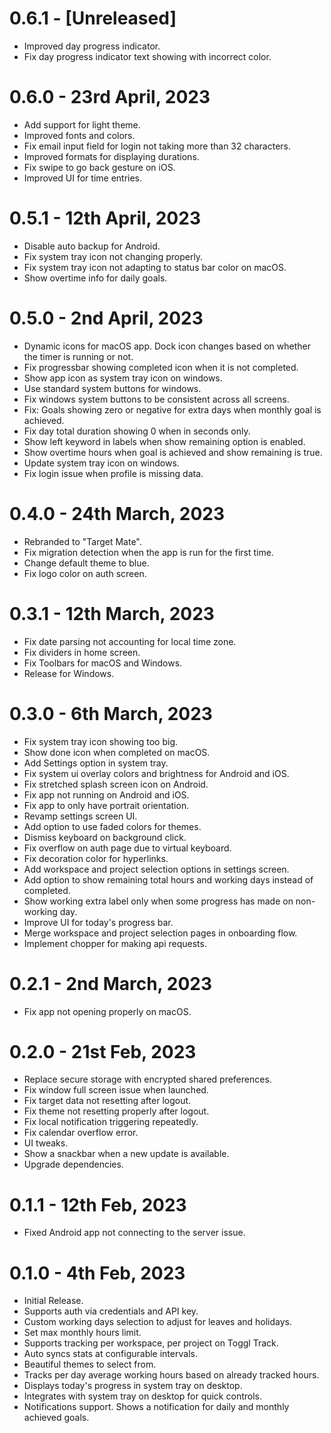 # 0.6.1 - [Unreleased]

- Improved day progress indicator.
- Fix day progress indicator text showing with incorrect color.

# 0.6.0 - 23rd April, 2023

- Add support for light theme.
- Improved fonts and colors.
- Fix email input field for login not taking more than 32 characters.
- Improved formats for displaying durations.
- Fix swipe to go back gesture on iOS.
- Improved UI for time entries.

# 0.5.1 - 12th April, 2023

- Disable auto backup for Android.
- Fix system tray icon not changing properly.
- Fix system tray icon not adapting to status bar color on macOS.
- Show overtime info for daily goals.

# 0.5.0 - 2nd April, 2023

- Dynamic icons for macOS app. Dock icon changes based on whether the timer is running or not.
- Fix progressbar showing completed icon when it is not completed.
- Show app icon as system tray icon on windows.
- Use standard system buttons for windows.
- Fix windows system buttons to be consistent across all screens.
- Fix: Goals showing zero or negative for extra days when monthly goal is achieved.
- Fix day total duration showing 0 when in seconds only.
- Show left keyword in labels when show remaining option is enabled.
- Show overtime hours when goal is achieved and show remaining is true.
- Update system tray icon on windows.
- Fix login issue when profile is missing data.

# 0.4.0 - 24th March, 2023

- Rebranded to "Target Mate".
- Fix migration detection when the app is run for the first time.
- Change default theme to blue.
- Fix logo color on auth screen.

# 0.3.1 - 12th March, 2023

- Fix date parsing not accounting for local time zone.
- Fix dividers in home screen.
- Fix Toolbars for macOS and Windows.
- Release for Windows.

# 0.3.0 - 6th March, 2023

- Fix system tray icon showing too big.
- Show done icon when completed on macOS.
- Add Settings option in system tray.
- Fix system ui overlay colors and brightness for Android and iOS.
- Fix stretched splash screen icon on Android.
- Fix app not running on Android and iOS.
- Fix app to only have portrait orientation.
- Revamp settings screen UI.
- Add option to use faded colors for themes.
- Dismiss keyboard on background click.
- Fix overflow on auth page due to virtual keyboard.
- Fix decoration color for hyperlinks.
- Add workspace and project selection options in settings screen.
- Add option to show remaining total hours and working days instead of completed.
- Show working extra label only when some progress has made on non-working day.
- Improve UI for today's progress bar.
- Merge workspace and project selection pages in onboarding flow.
- Implement chopper for making api requests.

# 0.2.1 - 2nd March, 2023

- Fix app not opening properly on macOS.

# 0.2.0 - 21st Feb, 2023

- Replace secure storage with encrypted shared preferences.
- Fix window full screen issue when launched.
- Fix target data not resetting after logout.
- Fix theme not resetting properly after logout.
- Fix local notification triggering repeatedly.
- Fix calendar overflow error.
- UI tweaks.
- Show a snackbar when a new update is available.
- Upgrade dependencies.

# 0.1.1 - 12th Feb, 2023

- Fixed Android app not connecting to the server issue.

# 0.1.0 - 4th Feb, 2023

- Initial Release.
- Supports auth via credentials and API key.
- Custom working days selection to adjust for leaves and holidays.
- Set max monthly hours limit.
- Supports tracking per workspace, per project on Toggl Track.
- Auto syncs stats at configurable intervals.
- Beautiful themes to select from.
- Tracks per day average working hours based on already tracked hours.
- Displays today's progress in system tray on desktop.
- Integrates with system tray on desktop for quick controls.
- Notifications support. Shows a notification for daily and monthly achieved goals.